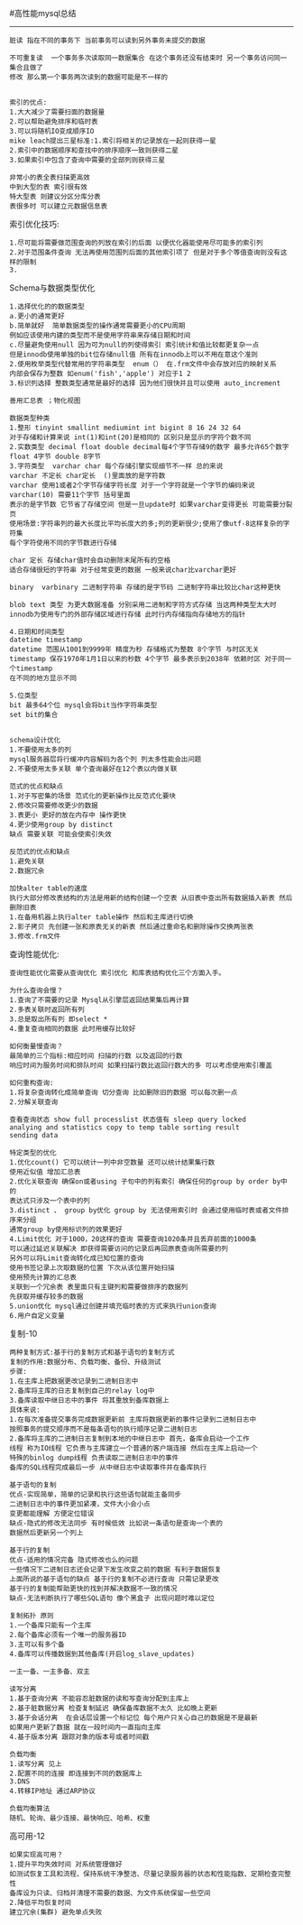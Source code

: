 #高性能mysql总结

---------------------------------------

    脏读 指在不同的事务下 当前事务可以读到另外事务未提交的数据
    
    不可重复读  一个事务多次读取同一数据集合 在这个事务还没有结束时 另一个事务访问同一集合且做了
    修改 那么第一个事务两次读到的数据可能是不一样的


    索引的优点:
    1.大大减少了需要扫面的数据量
    2.可以帮助避免排序和临时表
    3.可以将随机IO变成顺序IO　
    mike leach提出三星标准:1.索引将相关的记录放在一起则获得一星
    2.索引中的数据顺序和查找中的排序顺序一致则获得二星
    3.如果索引中包含了查询中需要的全部列则获得三星

    非常小的表全表扫描更高效
    中到大型的表 索引很有效
    特大型表 则建议分区分库分表
    表很多时 可以建立元数据信息表


索引优化技巧:

    1.尽可能将需要做范围查询的列放在索引的后面 以便优化器能使用尽可能多的索引列
    2.对于范围条件查询 无法再使用范围列后面的其他索引项了 但是对于多个等值查询则没有这样的限制
    3.
    
   




Schema与数据类型优化

    1.选择优化的的数据类型 
    a.更小的通常更好
    b.简单就好  简单数据类型的操作通常需要更小的CPU周期
    例如应该使用内建的类型而不是使用字符串来存储日期和时间
    c.尽量避免使用null 因为可为null的列使得索引 索引统计和值比较都更复杂一点
    但是innodb使用单独的bit位存储null值 所有在innodb上可以不用在意这个准则
    2.使用枚举类型代替常用的字符串类型  enum（） 在.frm文件中会存放对应的映射关系
    内部会保存为整数 如enum('fish','apple') 对应于1 2 
    3.标识列选择 整数类型通常是最好的选择 因为他们很快并且可以使用 auto_increment 

    善用汇总表 ；物化视图

    数据类型种类
    1.整形 tinyint smallint mediumint int bigint 8 16 24 32 64
    对于存储和计算来说 int(1)和int(20)是相同的 区别只是显示的字符个数不同
    2.实数类型 decimal float double decimal每4个字节存储9的数字 最多允许65个数字
    float 4字节 double 8字节
    3.字符类型  varchar char 每个存储引擎实现细节不一样 总的来说
    varchar 不定长 char定长  ()里面放的是字符数 
    varchar 使用1或者2个字节存储字符长度 对于一个字符就是一个字节的编码来说 varchar(10) 需要11个字节 括号里面
    表示的是字节数 它节省了存储空间 但是一旦update时 如果varchar变得更长 可能需要分裂页
    使用场景:字符串列的最大长度比平均长度大的多;列的更新很少;使用了像utf-8这样复杂的字符集 
    每个字符使用不同的字节数进行存储
    
    char 定长 存储char值时会自动删除末尾所有的空格 
    适合存储很短的字符串 对于经常变更的数据 一般来说char比varchar更好 
    
    binary  varbinary 二进制字符串 存储的是字节码 二进制字符串比较比char这种更快 
    
    blob text 类型 为更大数据准备 分别采用二进制和字符方式存储 当这两种类型太大时
    innodb为使用专门的外部存储区域进行存储 此时行内存储指向存储地方的指针
    
    4.日期和时间类型
    datetime timestamp 
    datetime 范围从1001到9999年 精度为秒 存储格式为整数 8个字节 与时区无关
    timestamp 保存1970年1月1日以来的秒数 4个字节 最多表示到2038年 依赖时区 对于同一个timestamp
    在不同的地方显示不同 

    5.位类型
    bit 最多64个位 mysql会将bit当作字符串类型 
    set bit的集合 


    schema设计优化
    1.不要使用太多的列 
    mysql服务器层将行缓冲内容解码为各个列 列太多性能会出问题
    2.不要使用太多关联 单个查询最好在12个表以内做关联 

    范式的优点和缺点
    1.对于写密集的场景 范式化的更新操作比反范式化要块
    2.修改只需要修改更少的数据
    3.表更小 更好的放在内存中 操作更快
    4.更少使用group by distinct 
    缺点 需要关联 可能会使索引失效
    
    反范式的优点和缺点
    1.避免关联
    2.数据冗余
    
    加快alter table的速度
    执行大部分修改表结构的方法是用新的结构创建一个空表 从旧表中查出所有数据插入新表 然后删除旧表
    1.在备用机器上执行alter table操作 然后和主库进行切换
    2.影子拷贝 先创建一张和原表无关的新表 然后通过重命名和删除操作交换两张表
    3.修改.frm文件
    
    

查询性能优化:
    
    查询性能优化需要从查询优化 索引优化 和库表结构优化三个方面入手。

    为什么查询会慢？
    1.查询了不需要的记录 Mysql从引擎层返回结果集后再计算
    2.多表关联时返回所有列
    3.总是取出所有列 即select *
    4.重复查询相同的数据 此时用缓存比较好 

    如何衡量慢查询？
    最简单的三个指标:相应时间 扫描的行数 以及返回的行数
    响应时间为服务时间和排队时间 如果扫描行数比返回行数大的多 可以考虑使用索引覆盖
    
    如何重构查询:
    1.将复杂查询转化成简单查询 切分查询 比如删除旧的数据 可以每次删一点
    2.分解关联查询
    
    查看查询状态 show full processlist 状态值有 sleep query locked 
    analying and statistics copy to temp table sorting result
    sending data 

    特定类型的优化
    1.优化count() 它可以统计一列中非空数量 还可以统计结果集行数 
    使用近似值 增加汇总表 
    2.优化关联查询 确保on或者using 子句中的列有索引 确保任何的group by order by中的
    表达式只涉及一个表中的列 
    3.distinct 、 group by优化 group by 无法使用索引时 会通过使用临时表或者文件排序来分组 
    通常group by使用标识列的效果更好
    4.Limit优化 对于1000，20这样的查询 需要查询1020条并且丢弃前面的1000条
    可以通过延迟关联解决 即获得需要访问的记录后再回原表查询所需要的列
    另外可以将Limit查询转化成已知位置的查询
    使用书签记录上次取数据的位置 下次从该位置开始扫描 
    使用预先计算的汇总表
    关联到一个冗余表 表里面只有主键列和需要做排序的数据列
    先获取并缓存较多的数据
    5.union优化 mysql通过创建并填充临时表的方式来执行union查询 
    6.用户自定义变量
    



复制-10

    两种复制方式:基于行的复制方式和基于语句的复制方式
    复制的作用:数据分布、负载均衡、备份、升级测试
    步骤:
    1.在主库上把数据更改记录到二进制日志中 
    2.备库将主库的日志复制到自己的relay log中
    3.备库读取中继日志中的事件 将其重放到备库数据上
    具体来说:
    1.在每次准备提交事务完成数据更新前 主库将数据更新的事件记录到二进制日志中  
    按照事务的提交顺序而不是每条语句的执行顺序记录二进制日志
    2.备库将主库的二进制日志复制到本地的中继日志中 首先，备库会启动一个工作
    线程 称为IO线程 它负责与主库建立一个普通的客户端连接 然后在主库上启动一个
    特殊的binlog dump线程 负责读取二进制日志中的事件
    备库的SQL线程完成最后一步 从中继日志中读取事件并在备库执行
    
    基于语句的复制 
    优点-实现简单，简单的记录和执行这些语句就能主备同步
    二进制日志中的事件更加紧凑，文件大小会小点
    变更都能理解 方便定位错误
    缺点-隐式的修改无法同步 有时候低效 比如说一条语句是查询一个表的
    数据然后更新另一个列上 
    
    基于行的复制
    优点-适用的情况完备 隐式修改也么的问题 
    一些情况下二进制日志还会记录下发生改变之前的数据 有利于数据恢复
    上面所说的基于语句的缺点 基于行的复制不必进行查询 只需记录更改
    基于行的复制能帮助更快的找到并解决数据不一致的情况
    缺点-无法判断执行了哪些SQL语句 像个黑盒子 出现问题时难以定位

    复制拓扑 原则
    1.一个备库只能有一个主库
    2.每个备库必须有一个唯一的服务器ID
    3.主可以有多个备
    4.备库可以传播数据到其他备库(开启log_slave_updates)
    
    一主一备、一主多备、双主

    读写分离
    1.基于查询分离 不能容忍脏数据的读和写查询分配到主库上 
    2.基于脏数据分离 检查复制延迟 确保备库数据不太久 比如晚上更新
    3.基于会话分离  在会话层设置一个标记位 每个用户只关心自己的数据是不是最新 
    如果用户更新了数据 就在一段时间内一直指向主库
    4.基于版本分离 跟踪对象的版本号或者时间戳 
    
    负载均衡
    1.读写分离 见上
    2.配置不同的连接 即连接到不同的数据库上
    3.DNS
    4.转移IP地址 通过ARP协议
    
    负载均衡算法
    随机、轮询、最少连接、最快响应、哈希、权重



高可用-12

    如果实现高可用？
    1.提升平均失效时间 对系统管理做好
    如测试恢复工具和流程、保持系统干净整洁、尽量记录服务器的状态和性能指数、定期检查完整性
    备库设为只读、归档并清理不需要的数据、为文件系统保留一些空间
    2.降低平均恢复时间
    建立冗余(集群) 避免单点失败
    
    
    
    
    